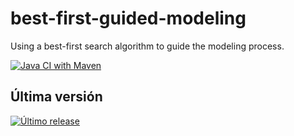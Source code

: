 # best-first-guided-modeling

Using a best-first search algorithm to guide the modeling process.

[![Java CI with Maven](https://github.com/cicese-biocom/best-first-guided-modeling/actions/workflows/maven.yml/badge.svg)](https://github.com/cicese-biocom/best-first-guided-modeling/actions/workflows/maven.yml)
## Última versión
[![Último release](https://img.shields.io/github/v/release/tomocomd/best-first-guided-modeling?label=Release)](https://github.com/tomocomd/best-first-guided-modeling/releases/latest)
